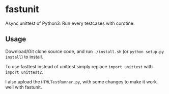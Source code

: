 # fastunit

Async unittest of Python3. Run every testcases with corotine. 

## Usage

Download/Git clone source code, and run `./install.sh` (or `python setup.py install`) to install.

To use fasttest instead of unittest simply replace `import unittest` with `import unittest2`.

I also upload the `HTMLTestRunner.py`, with some changes to make it work well with fastunit.

